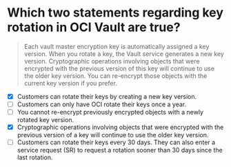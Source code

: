# Which two statements regarding key rotation in OCI Vault are true?

> Each vault master encryption key is automatically assigned a key version. When you rotate a key, the Vault service generates a new key version. Cryptographic operations involving objects that were encrypted with the previous version of this key will continue to use the older key version. You can re-encrypt those objects with the current key version if you prefer.

- [x] Customers can rotate their keys by creating a new key version.
- [ ] Customers can only have OCI rotate their keys once a year.
- [ ] You cannot re-encrypt previously encrypted objects with a newly rotated key version.
- [x] Cryptographic operations involving objects that were encrypted with the previous version of a key will continue to use the older key version.
- [ ] Customers can rotate their keys every 30 days. They can also enter a service request (SR) to request a rotation sooner than 30 days since the last rotation.